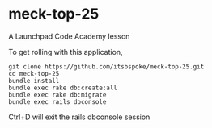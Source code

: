 meck-top-25
===========

A Launchpad Code Academy lesson

To get rolling with this application, 

```
git clone https://github.com/itsbspoke/meck-top-25.git
cd meck-top-25
bundle install
bundle exec rake db:create:all
bundle exec rake db:migrate
bundle exec rails dbconsole
```

Ctrl+D will exit the rails dbconsole session

